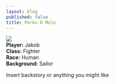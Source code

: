 ```yaml
---
layout: blog
published: false
title: Parko D Molo
---
```

![](http://www.polyvore.com/cgi/img-thing?.out=jpg&size=l&tid=43806103)  
**Player:** Jakob  
**Class:** Fighter  
**Race:** Human  
**Background:** Sailor  
  
Insert backstory or anything you might like
